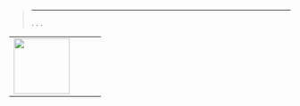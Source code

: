 
>****
>. . .
> [](https://market.jeedom.com/index.php?v=d&p=market&type=plugin&categorie=travel) 


| | | | |
|--- | --- | --- | ---|
|<img src="wazeintime/wazeintime_icon.png" class="pluginLogo" width="100" />|||[](wazeintime/index.md)[](wazeintime/beta/index.md)<br/>[](https://market.jeedom.com/index.php?v=d&p=market_display&id=1820)<br/>[](wazeintime/changelog.md)[](wazeintime/beta/changelog.md)|

